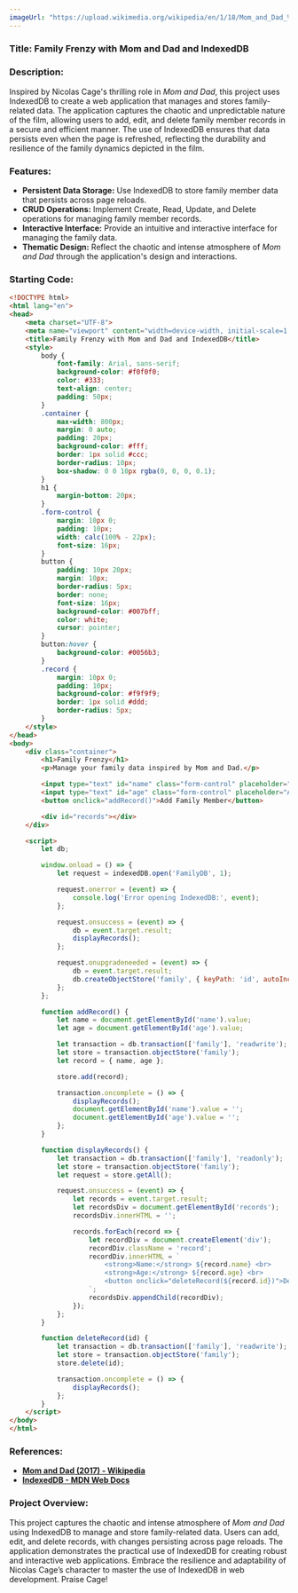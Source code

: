 ```yaml
---
imageUrl: "https://upload.wikimedia.org/wikipedia/en/1/18/Mom_and_Dad_%282017_film%29.png"
---
```


### **Title: Family Frenzy with Mom and Dad and IndexedDB**

### **Description:**
Inspired by Nicolas Cage's thrilling role in *Mom and Dad*, this project uses IndexedDB to create a web application that manages and stores family-related data. The application captures the chaotic and unpredictable nature of the film, allowing users to add, edit, and delete family member records in a secure and efficient manner. The use of IndexedDB ensures that data persists even when the page is refreshed, reflecting the durability and resilience of the family dynamics depicted in the film.

### **Features:**
- **Persistent Data Storage:** Use IndexedDB to store family member data that persists across page reloads.
- **CRUD Operations:** Implement Create, Read, Update, and Delete operations for managing family member records.
- **Interactive Interface:** Provide an intuitive and interactive interface for managing the family data.
- **Thematic Design:** Reflect the chaotic and intense atmosphere of *Mom and Dad* through the application's design and interactions.

### **Starting Code:**

```html
<!DOCTYPE html>
<html lang="en">
<head>
    <meta charset="UTF-8">
    <meta name="viewport" content="width=device-width, initial-scale=1.0">
    <title>Family Frenzy with Mom and Dad and IndexedDB</title>
    <style>
        body {
            font-family: Arial, sans-serif;
            background-color: #f0f0f0;
            color: #333;
            text-align: center;
            padding: 50px;
        }
        .container {
            max-width: 800px;
            margin: 0 auto;
            padding: 20px;
            background-color: #fff;
            border: 1px solid #ccc;
            border-radius: 10px;
            box-shadow: 0 0 10px rgba(0, 0, 0, 0.1);
        }
        h1 {
            margin-bottom: 20px;
        }
        .form-control {
            margin: 10px 0;
            padding: 10px;
            width: calc(100% - 22px);
            font-size: 16px;
        }
        button {
            padding: 10px 20px;
            margin: 10px;
            border-radius: 5px;
            border: none;
            font-size: 16px;
            background-color: #007bff;
            color: white;
            cursor: pointer;
        }
        button:hover {
            background-color: #0056b3;
        }
        .record {
            margin: 10px 0;
            padding: 10px;
            background-color: #f9f9f9;
            border: 1px solid #ddd;
            border-radius: 5px;
        }
    </style>
</head>
<body>
    <div class="container">
        <h1>Family Frenzy</h1>
        <p>Manage your family data inspired by Mom and Dad.</p>

        <input type="text" id="name" class="form-control" placeholder="Name">
        <input type="text" id="age" class="form-control" placeholder="Age">
        <button onclick="addRecord()">Add Family Member</button>

        <div id="records"></div>
    </div>

    <script>
        let db;

        window.onload = () => {
            let request = indexedDB.open('FamilyDB', 1);

            request.onerror = (event) => {
                console.log('Error opening IndexedDB:', event);
            };

            request.onsuccess = (event) => {
                db = event.target.result;
                displayRecords();
            };

            request.onupgradeneeded = (event) => {
                db = event.target.result;
                db.createObjectStore('family', { keyPath: 'id', autoIncrement: true });
            };
        };

        function addRecord() {
            let name = document.getElementById('name').value;
            let age = document.getElementById('age').value;

            let transaction = db.transaction(['family'], 'readwrite');
            let store = transaction.objectStore('family');
            let record = { name, age };

            store.add(record);

            transaction.oncomplete = () => {
                displayRecords();
                document.getElementById('name').value = '';
                document.getElementById('age').value = '';
            };
        }

        function displayRecords() {
            let transaction = db.transaction(['family'], 'readonly');
            let store = transaction.objectStore('family');
            let request = store.getAll();

            request.onsuccess = (event) => {
                let records = event.target.result;
                let recordsDiv = document.getElementById('records');
                recordsDiv.innerHTML = '';

                records.forEach(record => {
                    let recordDiv = document.createElement('div');
                    recordDiv.className = 'record';
                    recordDiv.innerHTML = `
                        <strong>Name:</strong> ${record.name} <br>
                        <strong>Age:</strong> ${record.age} <br>
                        <button onclick="deleteRecord(${record.id})">Delete</button>
                    `;
                    recordsDiv.appendChild(recordDiv);
                });
            };
        }

        function deleteRecord(id) {
            let transaction = db.transaction(['family'], 'readwrite');
            let store = transaction.objectStore('family');
            store.delete(id);

            transaction.oncomplete = () => {
                displayRecords();
            };
        }
    </script>
</body>
</html>
```

### **References:**
- **[Mom and Dad (2017) - Wikipedia](https://en.wikipedia.org/wiki/Mom_and_Dad_(2017_film))**
- **[IndexedDB - MDN Web Docs](https://developer.mozilla.org/en-US/docs/Web/API/IndexedDB_API)**

### **Project Overview:**
This project captures the chaotic and intense atmosphere of *Mom and Dad* using IndexedDB to manage and store family-related data. Users can add, edit, and delete records, with changes persisting across page reloads. The application demonstrates the practical use of IndexedDB for creating robust and interactive web applications. Embrace the resilience and adaptability of Nicolas Cage’s character to master the use of IndexedDB in web development. Praise Cage!